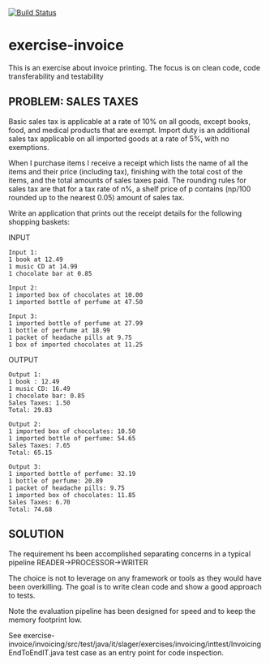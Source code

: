 [![Build Status](https://travis-ci.org/Gianfy82/exercise-invoice.svg?branch=master)](https://travis-ci.org/Gianfy82/exercise-invoice)

# exercise-invoice
This is an exercise about invoice printing. The focus is on clean code, code transferability and testability

## PROBLEM: SALES TAXES

Basic sales tax is applicable at a rate of 10% on all goods, except books, food, and medical products that are exempt. Import duty is an additional sales tax applicable on all imported goods at a rate of 5%, with no exemptions.

When I purchase items I receive a receipt which lists the name of all the items and their price (including tax), finishing with the total cost of the items, and the total amounts of sales taxes paid. The rounding rules for sales tax are that for a tax rate of n%, a shelf price of p contains (np/100 rounded up to the nearest 0.05) amount of sales tax.

Write an application that prints out the receipt details for the following shopping baskets:

INPUT
```
Input 1:
1 book at 12.49
1 music CD at 14.99
1 chocolate bar at 0.85

Input 2:
1 imported box of chocolates at 10.00
1 imported bottle of perfume at 47.50

Input 3:
1 imported bottle of perfume at 27.99
1 bottle of perfume at 18.99
1 packet of headache pills at 9.75
1 box of imported chocolates at 11.25
```
OUTPUT
```
Output 1:
1 book : 12.49
1 music CD: 16.49
1 chocolate bar: 0.85
Sales Taxes: 1.50
Total: 29.83

Output 2:
1 imported box of chocolates: 10.50
1 imported bottle of perfume: 54.65
Sales Taxes: 7.65
Total: 65.15

Output 3:
1 imported bottle of perfume: 32.19
1 bottle of perfume: 20.89
1 packet of headache pills: 9.75
1 imported box of chocolates: 11.85
Sales Taxes: 6.70
Total: 74.68
```
## SOLUTION

The requirement hs been accomplished separating concerns in a typical pipeline READER->PROCESSOR->WRITER

The choice is not to leverage on any framework or tools as they would have been overkilling. The goal is to write clean code and show a good approach to tests.

Note the evaluation pipeline has been designed for speed and to keep the memory footprint low.

See exercise-invoice/invoicing/src/test/java/it/slager/exercises/invoicing/inttest/InvoicingEndToEndIT.java test case as an entry point for code inspection.
